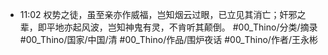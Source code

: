 
- 11:02 
	权势之徒，虽至亲亦作威福，岂知烟云过眼，已立见其消亡；奸邪之辈，即平地亦起风波，岂知神鬼有灵，不肯听其颠倒。
	#00_Thino/分类/摘录 #00_Thino/国家/中国/清 #00_Thino/作品/围炉夜话 #00_Thino/作者/王永彬 